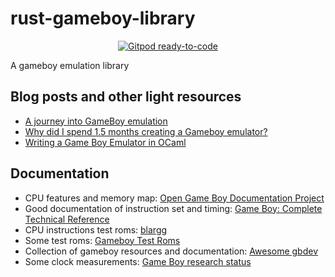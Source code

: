 # rust-gameboy-library

<p align="center">
  <a href="https://gitpod.io/from-referrer/">
    <img src="https://img.shields.io/badge/Gitpod-ready--to--code-908a85?logo=gitpod" alt="Gitpod ready-to-code" />
  </a>
</p>

A gameboy emulation library

## Blog posts and other light resources

- [A journey into GameBoy emulation](https://robertovaccari.com/blog/2020_09_26_gameboy/)
- [Why did I spend 1.5 months creating a Gameboy emulator?](https://blog.rekawek.eu/2017/02/09/coffee-gb/)
- [Writing a Game Boy Emulator in OCaml](https://linoscope.github.io/writing-a-game-boy-emulator-in-ocaml/)

## Documentation

- CPU features and memory map: [Open Game Boy Documentation Project](https://mgba-emu.github.io/gbdoc/#cpu)
- Good documentation of instruction set and timing: [Game Boy: Complete Technical Reference](https://gekkio.fi/files/gb-docs/gbctr.pdf)
- CPU instructions test roms: [blargg](https://github.com/retrio/gb-test-roms/tree/master/cpu_instrs)
- Some test roms: [Gameboy Test Roms](https://github.com/c-sp/gameboy-test-roms)
- Collection of gameboy resources and documentation: [Awesome gbdev](https://github.com/gbdev/awesome-gbdev)
- Some clock measurements: [Game Boy research status](https://gekkio.fi/blog/2017/game-boy-research-status/)

